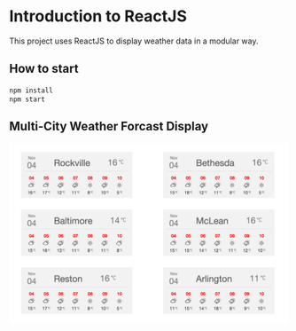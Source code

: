 Introduction to ReactJS
=======================

This project uses ReactJS to display weather data in a modular way.

How to start
------------
```
npm install
npm start
```

Multi-City Weather Forcast Display
----------------------------------

![multi-city forcast](document/multi-city-weather-forcast.png?raw=true "Multi City Forcast")

